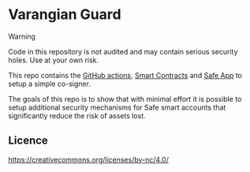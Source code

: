 # Varangian Guard

> [!WARNING]
> Code in this repository is not audited and may contain serious security holes. Use at your own risk.

This repo contains the [GitHub actions](./actions), [Smart Contracts](./contracts/) and [Safe App](./app/) to setup a simple co-signer.

The goals of this repo is to show that with minimal effort it is possible to setup additional security mechanisms for Safe smart accounts that significantly reduce the risk of assets lost. 

## Licence

https://creativecommons.org/licenses/by-nc/4.0/